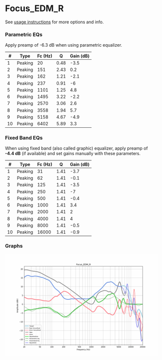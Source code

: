 # Focus_EDM_R
See [usage instructions](https://github.com/jaakkopasanen/AutoEq#usage) for more options and info.

### Parametric EQs
Apply preamp of -6.3 dB when using parametric equalizer.

|   # | Type    |   Fc (Hz) |    Q |   Gain (dB) |
|-----|---------|-----------|------|-------------|
|   1 | Peaking |        20 | 0.48 |        -3.5 |
|   2 | Peaking |       151 | 2.43 |         0.2 |
|   3 | Peaking |       162 | 1.21 |        -2.1 |
|   4 | Peaking |       237 | 0.91 |        -6   |
|   5 | Peaking |      1101 | 1.25 |         4.8 |
|   6 | Peaking |      1495 | 3.22 |        -2.2 |
|   7 | Peaking |      2570 | 3.06 |         2.6 |
|   8 | Peaking |      3558 | 1.94 |         5.7 |
|   9 | Peaking |      5158 | 4.67 |        -4.9 |
|  10 | Peaking |      6402 | 5.89 |         3.3 |

### Fixed Band EQs
When using fixed band (also called graphic) equalizer, apply preamp of **-4.4 dB** (if available) and set gains manually with these parameters.

|   # | Type    |   Fc (Hz) |    Q |   Gain (dB) |
|-----|---------|-----------|------|-------------|
|   1 | Peaking |        31 | 1.41 |        -3.7 |
|   2 | Peaking |        62 | 1.41 |        -0.1 |
|   3 | Peaking |       125 | 1.41 |        -3.5 |
|   4 | Peaking |       250 | 1.41 |        -7   |
|   5 | Peaking |       500 | 1.41 |        -0.4 |
|   6 | Peaking |      1000 | 1.41 |         3.4 |
|   7 | Peaking |      2000 | 1.41 |         2   |
|   8 | Peaking |      4000 | 1.41 |         4   |
|   9 | Peaking |      8000 | 1.41 |        -0.5 |
|  10 | Peaking |     16000 | 1.41 |        -0.9 |

### Graphs
![](./Focus_EDM_R.png)
